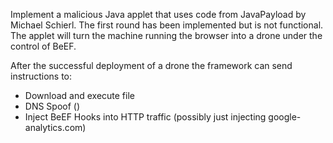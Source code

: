 Implement a malicious Java applet that uses code from JavaPayload by Michael Schierl. The first round has been implemented but is not functional. The applet will turn the machine running the browser into a drone under the control of BeEF.

After the successful deployment of a drone the framework can send instructions to:
* Download and execute file
* DNS Spoof ()
* Inject BeEF Hooks into HTTP traffic (possibly just injecting google-analytics.com)
